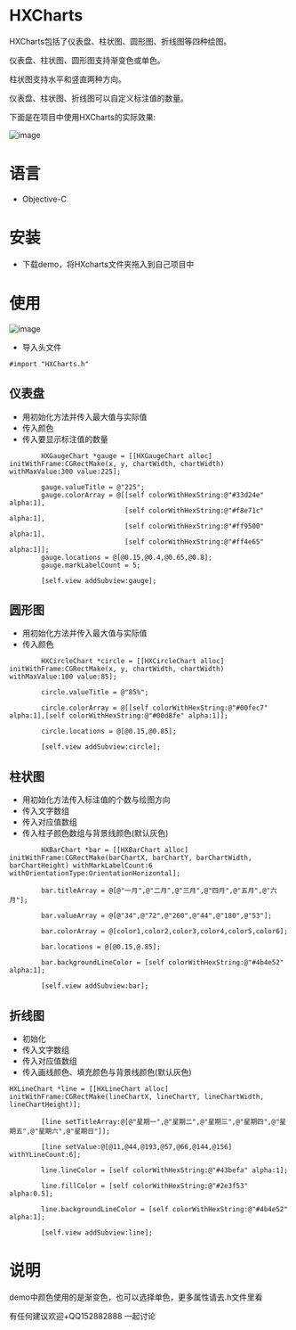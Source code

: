 # HXCharts

HXCharts包括了仪表盘、柱状图、圆形图、折线图等四种绘图。

仪表盘、柱状图、圆形图支持渐变色或单色。

柱状图支持水平和竖直两种方向。

仪表盘、柱状图、折线图可以自定义标注值的数量。

下面是在项目中使用HXCharts的实际效果:

![image](https://github.com/xuuhan/HXCharts/blob/master/xx.gif)

# 语言

* Objective-C

# 安装

* 下载demo，将HXcharts文件夹拖入到自己项目中

# 使用

![image](https://github.com/xuuhan/HXCharts/blob/master/xx1.gif)

* 导入头文件

```
#import "HXCharts.h"
```

## 仪表盘

* 用初始化方法并传入最大值与实际值
* 传入颜色
* 传入要显示标注值的数量
```
        HXGaugeChart *gauge = [[HXGaugeChart alloc] initWithFrame:CGRectMake(x, y, chartWidth, chartWidth) withMaxValue:300 value:225];
        
        gauge.valueTitle = @"225";
        gauge.colorArray = @[[self colorWithHexString:@"#33d24e" alpha:1],
                             [self colorWithHexString:@"#f8e71c" alpha:1],
                             [self colorWithHexString:@"#ff9500" alpha:1],
                             [self colorWithHexString:@"#ff4e65" alpha:1]];
        gauge.locations = @[@0.15,@0.4,@0.65,@0.8];
        gauge.markLabelCount = 5;
        
        [self.view addSubview:gauge];
```

## 圆形图

* 用初始化方法并传入最大值与实际值
* 传入颜色

```
        HXCircleChart *circle = [[HXCircleChart alloc] initWithFrame:CGRectMake(x, y, chartWidth, chartWidth) withMaxValue:100 value:85];
         
        circle.valueTitle = @"85%";
        
        circle.colorArray = @[[self colorWithHexString:@"#00fec7" alpha:1],[self colorWithHexString:@"#00d8fe" alpha:1]];
        
        circle.locations = @[@0.15,@0.85];
        
        [self.view addSubview:circle];
```

## 柱状图

* 用初始化方法传入标注值的个数与绘图方向
* 传入文字数组
* 传入对应值数组
* 传入柱子颜色数组与背景线颜色(默认灰色)

```
        HXBarChart *bar = [[HXBarChart alloc] initWithFrame:CGRectMake(barChartX, barChartY, barChartWidth, barChartHeight) withMarkLabelCount:6 withOrientationType:OrientationHorizontal];
        
        bar.titleArray = @[@"一月",@"二月",@"三月",@"四月",@"五月",@"六月"];
        
        bar.valueArray = @[@"34",@"72",@"260",@"44",@"180",@"53"];
        
        bar.colorArray = @[color1,color2,color3,color4,color5,color6];
        
        bar.locations = @[@0.15,@.85];
        
        bar.backgroundLineColor = [self colorWithHexString:@"#4b4e52" alpha:1];
        
        [self.view addSubview:bar];
```

## 折线图

* 初始化
* 传入文字数组
* 传入对应值数组
* 传入画线颜色、填充颜色与背景线颜色(默认灰色)

```
HXLineChart *line = [[HXLineChart alloc] initWithFrame:CGRectMake(lineChartX, lineChartY, lineChartWidth, lineChartHeight)];
        
        [line setTitleArray:@[@"星期一",@"星期二",@"星期三",@"星期四",@"星期五",@"星期六",@"星期日"]];
        
        [line setValue:@[@11,@44,@193,@57,@66,@144,@156] withYLineCount:6];
        
        line.lineColor = [self colorWithHexString:@"#43befa" alpha:1];
        
        line.fillColor = [self colorWithHexString:@"#2e3f53" alpha:0.5];
        
        line.backgroundLineColor = [self colorWithHexString:@"#4b4e52" alpha:1];
        
        [self.view addSubview:line];
```

# 说明

demo中颜色使用的是渐变色，也可以选择单色，更多属性请去.h文件里看

有任何建议欢迎+QQ152882888 一起讨论
